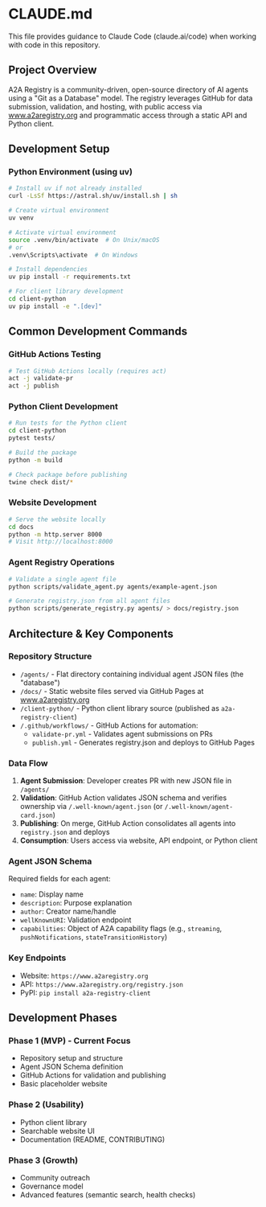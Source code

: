 # CLAUDE.md

This file provides guidance to Claude Code (claude.ai/code) when working with code in this repository.

## Project Overview

A2A Registry is a community-driven, open-source directory of AI agents using a "Git as a Database" model. The registry leverages GitHub for data submission, validation, and hosting, with public access via www.a2aregistry.org and programmatic access through a static API and Python client.

## Development Setup

### Python Environment (using uv)
```bash
# Install uv if not already installed
curl -LsSf https://astral.sh/uv/install.sh | sh

# Create virtual environment
uv venv

# Activate virtual environment
source .venv/bin/activate  # On Unix/macOS
# or
.venv\Scripts\activate  # On Windows

# Install dependencies
uv pip install -r requirements.txt

# For client library development
cd client-python
uv pip install -e ".[dev]"
```

## Common Development Commands

### GitHub Actions Testing
```bash
# Test GitHub Actions locally (requires act)
act -j validate-pr
act -j publish
```

### Python Client Development
```bash
# Run tests for the Python client
cd client-python
pytest tests/

# Build the package
python -m build

# Check package before publishing
twine check dist/*
```

### Website Development
```bash
# Serve the website locally
cd docs
python -m http.server 8000
# Visit http://localhost:8000
```

### Agent Registry Operations
```bash
# Validate a single agent file
python scripts/validate_agent.py agents/example-agent.json

# Generate registry.json from all agent files
python scripts/generate_registry.py agents/ > docs/registry.json
```

## Architecture & Key Components

### Repository Structure
- `/agents/` - Flat directory containing individual agent JSON files (the "database")
- `/docs/` - Static website files served via GitHub Pages at www.a2aregistry.org
- `/client-python/` - Python client library source (published as `a2a-registry-client`)
- `/.github/workflows/` - GitHub Actions for automation:
  - `validate-pr.yml` - Validates agent submissions on PRs
  - `publish.yml` - Generates registry.json and deploys to GitHub Pages

### Data Flow
1. **Agent Submission**: Developer creates PR with new JSON file in `/agents/`
2. **Validation**: GitHub Action validates JSON schema and verifies ownership via `/.well-known/agent.json` (or `/.well-known/agent-card.json`)
3. **Publishing**: On merge, GitHub Action consolidates all agents into `registry.json` and deploys
4. **Consumption**: Users access via website, API endpoint, or Python client

### Agent JSON Schema
Required fields for each agent:
- `name`: Display name
- `description`: Purpose explanation
- `author`: Creator name/handle
- `wellKnownURI`: Validation endpoint
- `capabilities`: Object of A2A capability flags (e.g., `streaming`, `pushNotifications`, `stateTransitionHistory`)

### Key Endpoints
- Website: `https://www.a2aregistry.org`
- API: `https://www.a2aregistry.org/registry.json`
- PyPI: `pip install a2a-registry-client`

## Development Phases

### Phase 1 (MVP) - Current Focus
- Repository setup and structure
- Agent JSON Schema definition
- GitHub Actions for validation and publishing
- Basic placeholder website

### Phase 2 (Usability)
- Python client library
- Searchable website UI
- Documentation (README, CONTRIBUTING)

### Phase 3 (Growth)
- Community outreach
- Governance model
- Advanced features (semantic search, health checks)